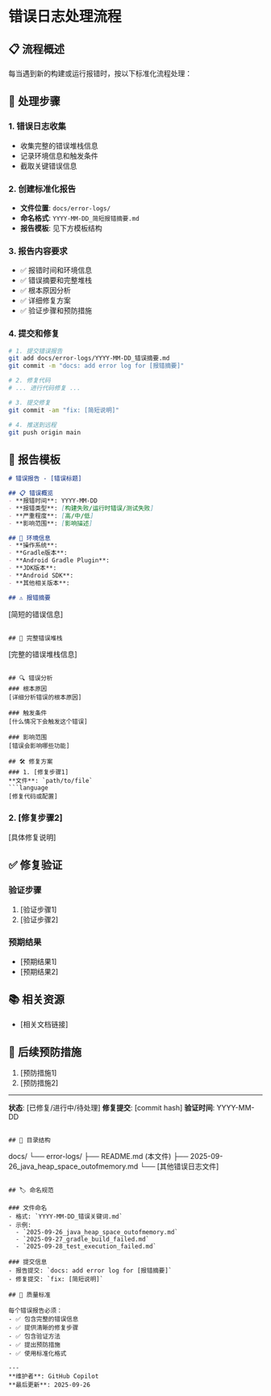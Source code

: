 # 错误日志处理流程

## 📋 流程概述

每当遇到新的构建或运行报错时，按以下标准化流程处理：

## 🔄 处理步骤

### 1. 错误日志收集
- 收集完整的错误堆栈信息
- 记录环境信息和触发条件
- 截取关键错误信息

### 2. 创建标准化报告
- **文件位置**: `docs/error-logs/`
- **命名格式**: `YYYY-MM-DD_简短报错摘要.md`
- **报告模板**: 见下方模板结构

### 3. 报告内容要求
- ✅ 报错时间和环境信息
- ✅ 错误摘要和完整堆栈
- ✅ 根本原因分析
- ✅ 详细修复方案
- ✅ 验证步骤和预防措施

### 4. 提交和修复
```bash
# 1. 提交错误报告
git add docs/error-logs/YYYY-MM-DD_错误摘要.md
git commit -m "docs: add error log for [报错摘要]"

# 2. 修复代码
# ... 进行代码修复 ...

# 3. 提交修复
git commit -am "fix: [简短说明]"

# 4. 推送到远程
git push origin main
```

## 📝 报告模板

```markdown
# 错误报告 - [错误标题]

## 📋 错误概览
- **报错时间**: YYYY-MM-DD
- **报错类型**: [构建失败/运行时错误/测试失败]
- **严重程度**: [高/中/低]
- **影响范围**: [影响描述]

## 🔧 环境信息
- **操作系统**: 
- **Gradle版本**: 
- **Android Gradle Plugin**: 
- **JDK版本**: 
- **Android SDK**: 
- **其他相关版本**: 

## ⚠️ 报错摘要
```
[简短的错误信息]
```

## 📝 完整错误堆栈
```
[完整的错误堆栈信息]
```

## 🔍 错误分析
### 根本原因
[详细分析错误的根本原因]

### 触发条件
[什么情况下会触发这个错误]

### 影响范围
[错误会影响哪些功能]

## 🛠️ 修复方案
### 1. [修复步骤1]
**文件**: `path/to/file`
```language
[修复代码或配置]
```

### 2. [修复步骤2]
[具体修复说明]

## ✅ 修复验证
### 验证步骤
1. [验证步骤1]
2. [验证步骤2]

### 预期结果
- [预期结果1]
- [预期结果2]

## 📚 相关资源
- [相关文档链接]

## 🔄 后续预防措施
1. [预防措施1]
2. [预防措施2]

---
**状态**: [已修复/进行中/待处理]
**修复提交**: [commit hash]
**验证时间**: YYYY-MM-DD
```

## 📁 目录结构

```
docs/
└── error-logs/
    ├── README.md (本文件)
    ├── 2025-09-26_java_heap_space_outofmemory.md
    └── [其他错误日志文件]
```

## 🏷️ 命名规范

### 文件命名
- 格式: `YYYY-MM-DD_错误关键词.md`
- 示例: 
  - `2025-09-26_java_heap_space_outofmemory.md`
  - `2025-09-27_gradle_build_failed.md`
  - `2025-09-28_test_execution_failed.md`

### 提交信息
- 报告提交: `docs: add error log for [报错摘要]`
- 修复提交: `fix: [简短说明]`

## 🎯 质量标准

每个错误报告必须：
- ✅ 包含完整的错误信息
- ✅ 提供清晰的修复步骤
- ✅ 包含验证方法
- ✅ 提出预防措施
- ✅ 使用标准化格式

---
**维护者**: GitHub Copilot  
**最后更新**: 2025-09-26